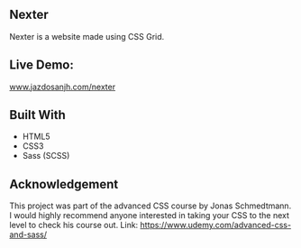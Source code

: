 ## Nexter

Nexter is a website made using CSS Grid.

## Live Demo:
www.jazdosanjh.com/nexter

## Built With

* HTML5
* CSS3
* Sass (SCSS)

## Acknowledgement
This project was part of the advanced CSS course by Jonas Schmedtmann. I would highly recommend anyone interested in taking your CSS
to the next level to check his course out. Link: https://www.udemy.com/advanced-css-and-sass/
